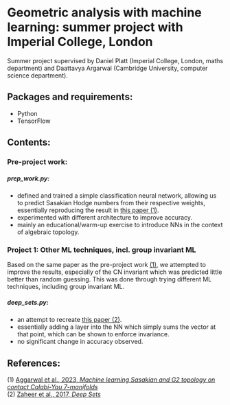 # Geometric analysis with machine learning: summer project with Imperial College, London
Summer project supervised by Daniel Platt (Imperial College, London, maths department) and Daattavya Argarwal (Cambridge University, computer science department).

## Packages and requirements:
- Python
- TensorFlow

## Contents:

### Pre-project work:

##### prep_work.py:
- defined and trained a simple classification neural network, allowing us to predict Sasakian Hodge numbers from their respective weights, essentially reproducing the result in [this paper (1)](https://www.sciencedirect.com/science/article/pii/S0370269324000753?via%3Dihub).
- experimented with different architecture to improve accuracy.
- mainly an educational/warm-up exercise to introduce NNs in the context of algebraic topology.

### Project 1: Other ML techniques, incl. group invariant ML
Based on the same paper as the pre-project work [(1)](https://www.sciencedirect.com/science/article/pii/S0370269324000753?via%3Dihub), we attempted to improve the results, especially of the CN invariant which was predicted little better than random guessing. This was done through trying different ML techniques, including group invariant ML.

##### deep_sets.py:
- an attempt to recreate [this paper (2)](https://arxiv.org/abs/1703.06114).
- essentially adding a layer into the NN which simply sums the vector at that point, which can be shown to enforce invariance.
- no significant change in accuracy observed.



## References:
(1) [Aggarwal et al., 2023, *Machine learning Sasakian and G2 topology on contact Calabi-Yau 7-manifolds*](https://www.sciencedirect.com/science/article/pii/S0370269324000753?via%3Dihub) <br/>
(2) [Zaheer et al., 2017, *Deep Sets*](https://arxiv.org/abs/1703.06114)
